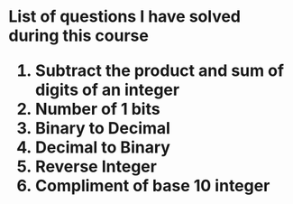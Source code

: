 <h1>List of questions I have solved during this course
<ol>
<li>Subtract the product and sum of digits of an integer
<li>Number of 1 bits
<li>Binary to Decimal
<li>Decimal to Binary
<li>Reverse Integer
<li>Compliment of base 10 integer